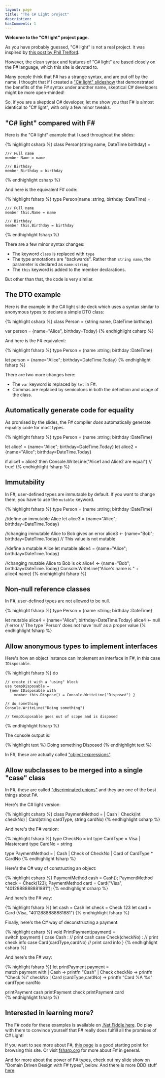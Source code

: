 ```yaml
---
layout: page
title: "The C# Light project"
description: 
hasComments: 1
---
```


**Welcome to the "C# light" project page.**

As you have probably guessed, "C# light" is not a real project.  It was inspired by [this post by Phil Trelford](http://www.trelford.com/blog/post/LighterCSharp.aspx).

However, the clean syntax and features of "C# light" are based closely on the F# language, which this site is devoted to.

Many people think that F# has a strange syntax, and are put off by the name.
I thought that if I created a ["C# light" slideshow](http://www.slideshare.net/ScottWlaschin/c-light) that demonstrated the benefits of the F# syntax under another name,
skeptical C# developers might be more open-minded!

So, if you are a skeptical C# developer, let me show you that F# is almost identical to "C# light", with only a few minor tweaks.

## "C# light" compared with F# ##

Here is the "C# light" example that I used throughout the slides:

{% highlight csharp %}
class Person(string name, DateTime birthday) =

    /// Full name
    member Name = name 

    /// Birthday
    member Birthday = birthday
{% endhighlight csharp %}

And here is the equivalent F# code:

{% highlight fsharp %}
type Person(name :string, birthday :DateTime) =

    /// Full name
    member this.Name = name 

    /// Birthday
    member this.Birthday = birthday
{% endhighlight fsharp %}

There are a few minor syntax changes:

* The keyword `class` is replaced with `type`
* The type annotations are "backwards". Rather than `string name`, the parameter is declared as `name:string`
* The `this` keyword is added to the member declarations.

But other than that, the code is very similar.

## The DTO example 

Here is the example in the C# light slide deck which uses a syntax similar to anonymous types to declare a simple DTO class:

{% highlight csharp %}
class Person = {string name, DateTime birthday}

var person = {name="Alice", birthday=Today}
{% endhighlight csharp %}

And here is the F# equivalent:

{% highlight fsharp %}
type Person = {name :string; birthday :DateTime}

let person = {name="Alice"; birthday=DateTime.Today}
{% endhighlight fsharp %}

There are two more changes here:

* The `var` keyword is replaced by `let` in F#.
* Commas are replaced by semicolons in both the definition and usage of the class.

## Automatically generate code for equality

As promised by the slides, the F# compiler *does* automatically generate equality code for most types.

{% highlight fsharp %}
type Person = {name :string; birthday :DateTime}

let alice1 = {name="Alice"; birthday=DateTime.Today}
let alice2 = {name="Alice"; birthday=DateTime.Today}

if alice1 = alice2 then
    Console.WriteLine("Alice1 and Alice2 are equal")  // true!
{% endhighlight fsharp %}


## Immutability

In F#, user-defined types are immutable by default.  If you want to change them, you have to use the `mutable` keyword.

{% highlight fsharp %}
type Person = {name :string; birthday :DateTime}

//define an immutable Alice 
let alice3 = {name="Alice"; birthday=DateTime.Today}

//changing immutable Alice to Bob gives an error
alice3 <- {name="Bob"; birthday=DateTime.Today}  // This value is not mutable

//define a mutable Alice 
let mutable alice4 = {name="Alice"; birthday=DateTime.Today}

//changing mutable Alice to Bob is ok
alice4 <- {name="Bob"; birthday=DateTime.Today}
Console.WriteLine("Alice's name is " + alice4.name)
{% endhighlight fsharp %}

## Non-null reference classes

In F#, user-defined types are not allowed to be null.

{% highlight fsharp %}
type Person = {name :string; birthday :DateTime}

let mutable alice4 = {name="Alice"; birthday=DateTime.Today}
alice4 <- null  // error
   // The type 'Person' does not have 'null' as a proper value
{% endhighlight fsharp %}


## Allow anonymous types to implement interfaces

Here's how an object instance can implement an interface in F#, in this case `IDisposable`.

{% highlight fsharp %}
do 

    // create it with a "using" block
    use tempDisposable = 
      {new IDisposable with 
        member this.Dispose() = Console.WriteLine("Disposed") }

    // do something             
    Console.WriteLine("Doing something") 
    
    // tempDisposable goes out of scope and is disposed
{% endhighlight fsharp %}

The console output is:

{% highlight text %}
Doing something 
Disposed
{% endhighlight text %}
    
In F#, these are actually called ["object expressions"](/posts/object-expressions/).
    
## Allow subclasses to be merged into a single "case" class

In F#, these are called ["discriminated unions"](/posts/discriminated-unions/) and they are one of the 
best things about F#.

Here's the C# light version:

{% highlight csharp %}
class PaymentMethod = 
| Cash
| Check(int checkNo)
| Card(string cardType, string cardNo)
{% endhighlight csharp %}

And here's the F# version:

{% highlight fsharp %}
type CheckNo = int
type CardType = Visa | Mastercard
type CardNo = string

type PaymentMethod = 
| Cash
| Check of CheckNo
| Card of CardType * CardNo
{% endhighlight fsharp %}

Here's the C# way of constructing an object:

{% highlight csharp %}
PaymentMethod cash = Cash();
PaymentMethod check = Check(123);
PaymentMethod card = Card("Visa", "4012888888881881");
{% endhighlight csharp %}

And here's the F# way:

{% highlight fsharp %}
let cash = Cash
let check = Check 123
let card = Card (Visa, "4012888888881881")
{% endhighlight fsharp %}

Finally, here's the C# way of deconstructing a payment:

{% highlight csharp %}
void PrintPayment(payment) =   
   switch (payment) 
   {
     case Cash : // print cash
     case Check(checkNo) : // print check info
     case Card(cardType,cardNo) // print card info
   }
{% endhighlight csharp %}

And here's the F# way:

{% highlight fsharp %}
let printPayment payment =   
   match payment with
   | Cash -> printfn "Cash"
   | Check checkNo -> printfn "Check %i" checkNo
   | Card (cardType,cardNo) -> printfn "Card %A %s" cardType cardNo
   
printPayment cash
printPayment check
printPayment card   
{% endhighlight fsharp %}

##  Interested in learning more?

The F# code for these examples is available on [.Net Fiddle here](https://dotnetfiddle.net/K1zs3W).
Do play with them to convince yourself that F# really does fulfill all the promises of C# Light!

If you want to see more about F#, [this page](/site-contents/) is a good starting point for browsing this site.
Or visit [fsharp.org](http://fsharp.org) for more about F# in general.

And for more about the power of F# types, check out my slide show on "Domain Driven Design with F# types", below. And there is more DDD stuff [here](/ddd/).

<script async class="speakerdeck-embed" data-id="96b632008eb6013146041a945ae20cc0" data-ratio="1.33333333333333" src="//speakerdeck.com/assets/embed.js"></script>

 
 